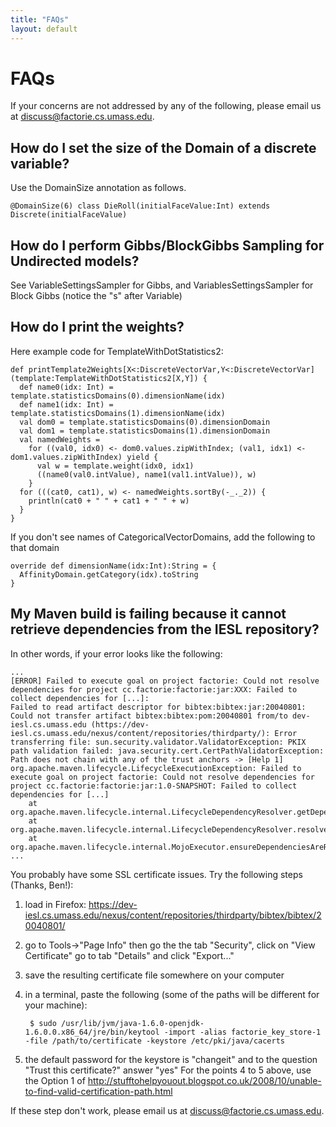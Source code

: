 ```yaml
---
title: "FAQs"
layout: default
---
```


FAQs
===

If your concerns are not addressed by any of the following, please email us at discuss@factorie.cs.umass.edu.

How do I set the size of the Domain of a discrete variable?
---

Use the DomainSize annotation as follows.

    @DomainSize(6) class DieRoll(initialFaceValue:Int) extends Discrete(initialFaceValue)

How do I perform Gibbs/BlockGibbs Sampling for Undirected models?
---

See VariableSettingsSampler for Gibbs, and VariablesSettingsSampler for Block Gibbs (notice the "s" after Variable)

How do I print the weights?
---

Here example code for TemplateWithDotStatistics2:

    def printTemplate2Weights[X<:DiscreteVectorVar,Y<:DiscreteVectorVar](template:TemplateWithDotStatistics2[X,Y]) {
      def name0(idx: Int) = template.statisticsDomains(0).dimensionName(idx)
      def name1(idx: Int) = template.statisticsDomains(1).dimensionName(idx)
      val dom0 = template.statisticsDomains(0).dimensionDomain
      val dom1 = template.statisticsDomains(1).dimensionDomain
      val namedWeights =
        for ((val0, idx0) <- dom0.values.zipWithIndex; (val1, idx1) <- dom1.values.zipWithIndex) yield {
          val w = template.weight(idx0, idx1)
          ((name0(val0.intValue), name1(val1.intValue)), w)
        }
      for (((cat0, cat1), w) <- namedWeights.sortBy(-_._2)) {
        println(cat0 + " " + cat1 + " " + w)
      }
    }
 
If you don't see names of CategoricalVectorDomains, add the following to that domain

    override def dimensionName(idx:Int):String = {
      AffinityDomain.getCategory(idx).toString
    }

My Maven build is failing because it cannot retrieve dependencies from the IESL repository?
---

In other words, if your error looks like the following:

    ...
    [ERROR] Failed to execute goal on project factorie: Could not resolve dependencies for project cc.factorie:factorie:jar:XXX: Failed to collect dependencies for [...]:
    Failed to read artifact descriptor for bibtex:bibtex:jar:20040801: Could not transfer artifact bibtex:bibtex:pom:20040801 from/to dev-iesl.cs.umass.edu (https://dev-iesl.cs.umass.edu/nexus/content/repositories/thirdparty/): Error transferring file: sun.security.validator.ValidatorException: PKIX path validation failed: java.security.cert.CertPathValidatorException: Path does not chain with any of the trust anchors -> [Help 1]
    org.apache.maven.lifecycle.LifecycleExecutionException: Failed to execute goal on project factorie: Could not resolve dependencies for project cc.factorie:factorie:jar:1.0-SNAPSHOT: Failed to collect dependencies for [...]
        at org.apache.maven.lifecycle.internal.LifecycleDependencyResolver.getDependencies(LifecycleDependencyResolver.java:196)
        at org.apache.maven.lifecycle.internal.LifecycleDependencyResolver.resolveProjectDependencies(LifecycleDependencyResolver.java:108)
        at org.apache.maven.lifecycle.internal.MojoExecutor.ensureDependenciesAreResolved(MojoExecutor.java:258)
    ...

You probably have some SSL certificate issues. Try the following steps (Thanks, Ben!):

1. load in Firefox: https://dev-iesl.cs.umass.edu/nexus/content/repositories/thirdparty/bibtex/bibtex/20040801/
2. go to Tools->"Page Info" then go the the tab "Security", click on "View Certificate" go to tab "Details" and click "Export..."
3. save the resulting certificate file somewhere on your computer
4. in a terminal, paste the following (some of the paths will be different for your machine):

        $ sudo /usr/lib/jvm/java-1.6.0-openjdk-1.6.0.0.x86_64/jre/bin/keytool -import -alias factorie_key_store-1 -file /path/to/certificate -keystore /etc/pki/java/cacerts
5. the default password for the keystore is "changeit" and to the question "Trust this certificate?" answer "yes"
For the points 4 to 5 above, use the Option 1 of http://stufftohelpyouout.blogspot.co.uk/2008/10/unable-to-find-valid-certification-path.html
 
If these step don't work, please email us at discuss@factorie.cs.umass.edu.
